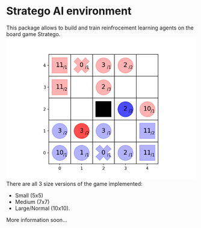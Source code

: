 # Stratego AI environment

This package allows to build and train reinfrocement learning agents on the board game Stratego.
![example](./docs/images/example_print_small.png)
There are all 3 size versions of the game implemented: 
- Small (5x5)
- Medium (7x7)
- Large/Normal (10x10).

More information soon...

